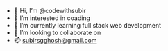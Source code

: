 - 👋 Hi, I’m @codewithsubir
- 👀 I’m interested in coading
- 🌱 I’m currently learning full stack web development
- 💞️ I’m looking to collaborate on 
- 📫 subirsgghosh@gmail.com

<!---
codewithsubir/codewithsubir is a ✨ special ✨ repository because its `README.md` (this file) appears on your GitHub profile.
You can click the Preview link to take a look at your changes.
--->
